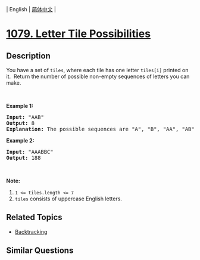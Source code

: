 
| English | [简体中文](README.md) |

# [1079. Letter Tile Possibilities](https://leetcode-cn.com/problems/letter-tile-possibilities/)

## Description

<p>You have a set of <code>tiles</code>, where each tile has one letter <code>tiles[i]</code> printed on it.&nbsp; Return the number of possible non-empty sequences of letters you can make.</p>

<p>&nbsp;</p>

<p><strong>Example 1:</strong></p>

<pre>
<strong>Input: </strong><span id="example-input-1-1">&quot;AAB&quot;</span>
<strong>Output: </strong><span id="example-output-1">8</span>
<strong>Explanation: </strong>The possible sequences are &quot;A&quot;, &quot;B&quot;, &quot;AA&quot;, &quot;AB&quot;, &quot;BA&quot;, &quot;AAB&quot;, &quot;ABA&quot;, &quot;BAA&quot;.
</pre>

<div>
<p><strong>Example 2:</strong></p>

<pre>
<strong>Input: </strong><span id="example-input-2-1">&quot;AAABBC&quot;</span>
<strong>Output: </strong><span id="example-output-2">188</span>
</pre>

<p>&nbsp;</p>
</div>

<p><strong>Note:</strong></p>

<ol>
	<li><code>1 &lt;= tiles.length &lt;= 7</code></li>
	<li><code>tiles</code> consists of uppercase English letters.</li>
</ol>

## Related Topics

- [Backtracking](https://leetcode-cn.com/tag/backtracking)

## Similar Questions


